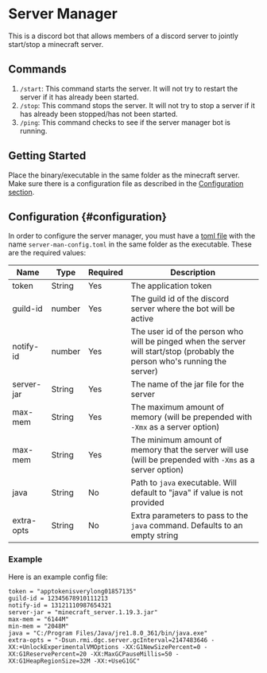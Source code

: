 # Server Manager
This is a discord bot that allows members of a discord server to jointly start/stop a minecraft server.

## Commands
1. `/start`: This command starts the server. It will not try to restart the server if it has already been started.
2. `/stop`: This command stops the server. It will not try to stop a server if it has already been stopped/has not been started.
3. `/ping`: This command checks to see if the server manager bot is running.

## Getting Started
Place the binary/executable in the same folder as the minecraft server. Make sure there is a configuration file as described in the [Configuration section](#configuration).

## Configuration {#configuration}
In order to configure the server manager, you must have a [toml file](https://toml.io/en/) with the name `server-man-config.toml` in the same folder as the executable. These are the required values:

| Name       | Type   | Required | Description                                                                                                                 |
|------------|--------|----------|------------------------------------------------------------------------------------------------------------------|
| token      | String | Yes      | The application token                                                                                                       |
| guild-id   | number | Yes      | The guild id of the discord server where the bot will be active                                                             |
| notify-id  | number | Yes      | The user id of the person who will be pinged when the server will start/stop (probably the person who's running the server) |
| server-jar | String | Yes      | The name of the jar file for the server                                                                                     |
| max-mem    | String | Yes      | The maximum amount of memory (will be prepended with `-Xmx` as a server option)                                             |
| max-mem    | String | Yes      | The minimum amount of memory that the server will use (will be prepended with `-Xms` as a server option)                    |
| java       | String | No       | Path to `java` executable. Will default to "java" if value is not provided
| extra-opts | String | No       | Extra parameters to pass to the `java` command. Defaults to an empty string

### Example
Here is an example config file:
```
token = "apptokenisverylong01857135"
guild-id = 12345678910111213
notify-id = 13121110987654321
server-jar = "minecraft_server.1.19.3.jar"
max-mem = "6144M"
min-mem = "2048M"
java = "C:/Program Files/Java/jre1.8.0_361/bin/java.exe"
extra-opts = "-Dsun.rmi.dgc.server.gcInterval=2147483646 -XX:+UnlockExperimentalVMOptions -XX:G1NewSizePercent=0 -XX:G1ReservePercent=20 -XX:MaxGCPauseMillis=50 -XX:G1HeapRegionSize=32M -XX:+UseG1GC"
```
